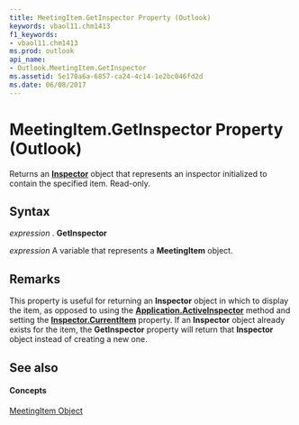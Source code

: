 ```yaml
---
title: MeetingItem.GetInspector Property (Outlook)
keywords: vbaol11.chm1413
f1_keywords:
- vbaol11.chm1413
ms.prod: outlook
api_name:
- Outlook.MeetingItem.GetInspector
ms.assetid: 5e170a6a-6857-ca24-4c14-1e2bc046fd2d
ms.date: 06/08/2017
---
```



# MeetingItem.GetInspector Property (Outlook)

Returns an  **[Inspector](Outlook.Inspector.md)** object that represents an inspector initialized to contain the specified item. Read-only.


## Syntax

 _expression_ . **GetInspector**

 _expression_ A variable that represents a **MeetingItem** object.


## Remarks

This property is useful for returning an  **Inspector** object in which to display the item, as opposed to using the **[Application.ActiveInspector](Outlook.Application.ActiveInspector.md)** method and setting the **[Inspector.CurrentItem](Outlook.Inspector.CurrentItem.md)** property. If an **Inspector** object already exists for the item, the **GetInspector** property will return that **Inspector** object instead of creating a new one.


## See also


#### Concepts


[MeetingItem Object](Outlook.MeetingItem.md)


